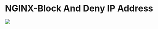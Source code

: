 # NGINX-Block And Deny IP Address
![](https://github.com/nu11secur1ty/Linux_Deployment_Administration_Hacks/blob/master/NGINX-Block%20And%20Deny%20IP%20Address/nginx-openssl-security-1.png)
